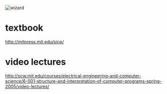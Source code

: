 ![wizard](http://groups.csail.mit.edu/mac/classes/6.001/abelson-sussman-lectures/wizard.jpg)

# textbook
http://mitpress.mit.edu/sicp/
# video lectures
http://ocw.mit.edu/courses/electrical-engineering-and-computer-science/6-001-structure-and-interpretation-of-computer-programs-spring-2005/video-lectures/
